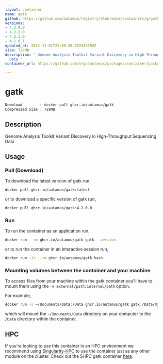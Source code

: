 ```yaml
---
layout: container
name: gatk
github: https://github.com/autamus/registry/blob/main/containers/g/gatk/spack.yaml
versions:
- 4.2.0.0
- 4.2.2.0
- 4.2.3.0
- 4.2.6.1
updated_at: 2022-11-02T21:59:38.537433594Z
size: 728MB
description: ' Genome Analysis Toolkit Variant Discovery in High-Throughput Sequencing
  Data '
container_url: https://github.com/orgs/autamus/packages/container/package/gatk

---
```

# gatk
```bash 
Download        : docker pull ghcr.io/autamus/gatk
Compressed Size : 728MB
```

## Description
 Genome Analysis Toolkit Variant Discovery in High-Throughput Sequencing Data 

## Usage
### Pull (Download)
To download the latest version of gatk run,

```bash
docker pull ghcr.io/autamus/gatk:latest
```

or to download a specific version of gatk run,

```bash
docker pull ghcr.io/autamus/gatk:4.2.0.0
```
### Run
To run the container as an application run,
```bash
docker run --rm ghcr.io/autamus/gatk gatk --version
```

or to run the container in an interactive session run,
```bash
docker run -it --rm ghcr.io/autamus/gatk bash
```

### Mounting volumes between the container and your machine
To access files from your machine within the gatk container you'll have to mount them using the `-v external/path:internal/path` option.

For example,
```bash
docker run -v ~/Documents/Data:/Data ghcr.io/autamus/gatk gatk /Data/myData.csv
```
which will mount the `~/Documents/Data` directory on your computer to the `/Data` directory within the container.

## HPC
If you're looking to use this container in an HPC environment we recommend using [Singularity-HPC](https://singularity-hpc.readthedocs.io) to use the container just as any other module on the cluster. Check out the SHPC gatk container [here](https://singularityhub.github.io/singularity-hpc/r/ghcr.io-autamus-gatk/).